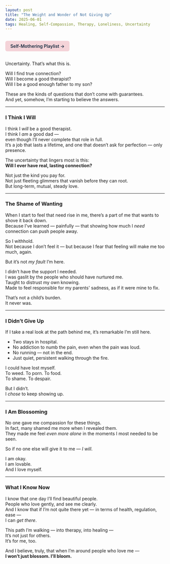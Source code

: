 ```yaml
---
layout: post
title: "The Weight and Wonder of Not Giving Up"
date: 2025-06-01
tags: Healing, Self-Compassion, Therapy, Loneliness, Uncertainty
---
```


<a href="https://music.youtube.com/playlist?list=PLuO5E1rh5RqIzePJeOjdXo62gwnYJ748_&si=NvtF0mzI9Sx2IoPu&shuffle=1" 
   target="_blank" 
   class="back-button"
   style="display:inline-block; margin: 1rem auto; background-color: #F4D3D8; color: #1A2D41; padding: 0.5rem 1rem; border-radius: 6px; font-weight: 600; text-decoration: none;">
  Self‑Mothering Playlist →
</a>

Uncertainty. That’s what this is.

Will I find true connection?  
Will I become a good therapist?  
Will I be a good enough father to my son?

These are the kinds of questions that don’t come with guarantees.  
And yet, somehow, I’m starting to believe the answers.

---

### I Think I Will

I think I *will* be a good therapist.  
I think I *am* a good dad —  
even though I’ll never complete that role in full.  
It’s a job that lasts a lifetime, and one that doesn’t ask for perfection — only presence.

The uncertainty that lingers most is this:  
**Will I ever have real, lasting connection?**

Not just the kind you pay for.  
Not just fleeting glimmers that vanish before they can root.  
But long-term, mutual, steady love.

---

### The Shame of Wanting

When I start to feel that need rise in me, there’s a part of me that wants to shove it back down.  
Because I’ve learned — painfully — that showing how much I *need* connection can push people away.

So I withhold.  
Not because I don’t feel it — but because I fear that feeling will make me too much, again.

But it’s not *my fault* I’m here.

I didn’t have the support I needed.  
I was gaslit by the people who should have nurtured me.  
Taught to distrust my own knowing.  
Made to feel responsible for my parents' sadness, as if it were mine to fix.

That’s not a child’s burden.  
It never was.

---

### I Didn’t Give Up

If I take a real look at the path behind me, it’s remarkable I’m still here.

- Two stays in hospital.  
- No addiction to numb the pain, even when the pain was loud.  
- No running — not in the end.  
- Just quiet, persistent walking through the fire.

I could have lost myself.  
To weed. To porn. To food.  
To shame. To despair.

But I didn’t.  
I *chose* to keep showing up.

---

### I Am Blossoming

No one gave me compassion for these things.  
In fact, many shamed me more when I revealed them.  
They made me feel *even more alone* in the moments I most needed to be seen.

So if no one else will give it to me — *I will*.

I am okay.  
I am lovable.  
And I love myself.

---

### What I Know Now

I know that one day I’ll find beautiful people.  
People who love gently, and see me clearly.  
And I know that if I’m not quite there yet — in terms of health, regulation, ease —  
I can *get there*.

This path I’m walking — into therapy, into healing —  
It’s not just for others.  
It’s for me, too.

And I believe, truly, that when I’m around people who love me —  
**I won’t just blossom. I’ll bloom.**
